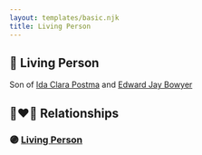 ```yaml
---
layout: templates/basic.njk
title: Living Person
---
```

## 🔵 Living Person

Son of [Ida Clara Postma](/people/5/59695695) and [Edward Jay Bowyer](/people/8/84507710)

## 👩‍❤️‍👨 Relationships

### 🟣 [Living Person](/people/2/26076416)
